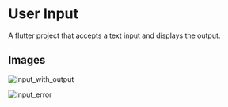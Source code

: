 # User Input

A flutter project that accepts a text input and displays the output.

## Images

![input_with_output](https://user-images.githubusercontent.com/50176100/129719162-aaad7155-77ec-49ac-a115-5b1bb86ccb9d.jpeg)

![input_error](https://user-images.githubusercontent.com/50176100/129719163-1a24c368-9b38-48e8-9659-cf353e1b50a0.jpeg)
